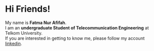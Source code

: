 <!--
**Fatmana999/Fatmana999** is a ✨ _special_ ✨ repository because its `README.md` (this file) appears on your GitHub profile.

Here are some ideas to get you started:

- 🔭 I’m currently working on ...
- 🌱 I’m currently learning ...
- 👯 I’m looking to collaborate on ...
- 🤔 I’m looking for help with ...
- 💬 Ask me about ...
- 📫 How to reach me: ...
- 😄 Pronouns: ...
- ⚡ Fun fact: ...
-->

# Hi Friends! 

My name is **Fatma Nur Afifah**.\
I am an **undergraduate Student of Telecommunication Engineering** at Telkom University.\
If you are interested in getting to know me, please follow my account [linkedin](https://www.linkedin.com/in/fatma-nur-afifah-bab09a219/).
